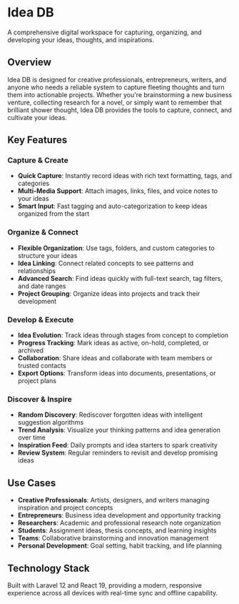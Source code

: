 # Idea DB

A comprehensive digital workspace for capturing, organizing, and developing your ideas, thoughts, and inspirations.

## Overview

Idea DB is designed for creative professionals, entrepreneurs, writers, and anyone who needs a reliable system to capture fleeting thoughts and turn them into actionable projects. Whether you're brainstorming a new business venture, collecting research for a novel, or simply want to remember that brilliant shower thought, Idea DB provides the tools to capture, connect, and cultivate your ideas.

## Key Features

### Capture & Create
- **Quick Capture**: Instantly record ideas with rich text formatting, tags, and categories
- **Multi-Media Support**: Attach images, links, files, and voice notes to your ideas
- **Smart Input**: Fast tagging and auto-categorization to keep ideas organized from the start

### Organize & Connect
- **Flexible Organization**: Use tags, folders, and custom categories to structure your ideas
- **Idea Linking**: Connect related concepts to see patterns and relationships
- **Advanced Search**: Find ideas quickly with full-text search, tag filters, and date ranges
- **Project Grouping**: Organize ideas into projects and track their development

### Develop & Execute
- **Idea Evolution**: Track ideas through stages from concept to completion
- **Progress Tracking**: Mark ideas as active, on-hold, completed, or archived
- **Collaboration**: Share ideas and collaborate with team members or trusted contacts
- **Export Options**: Transform ideas into documents, presentations, or project plans

### Discover & Inspire
- **Random Discovery**: Rediscover forgotten ideas with intelligent suggestion algorithms
- **Trend Analysis**: Visualize your thinking patterns and idea generation over time
- **Inspiration Feed**: Daily prompts and idea starters to spark creativity
- **Review System**: Regular reminders to revisit and develop promising ideas

## Use Cases

- **Creative Professionals**: Artists, designers, and writers managing inspiration and project concepts
- **Entrepreneurs**: Business idea development and opportunity tracking
- **Researchers**: Academic and professional research note organization
- **Students**: Assignment ideas, thesis concepts, and learning insights
- **Teams**: Collaborative brainstorming and innovation management
- **Personal Development**: Goal setting, habit tracking, and life planning

## Technology Stack

Built with Laravel 12 and React 19, providing a modern, responsive experience across all devices with real-time sync and offline capability.
